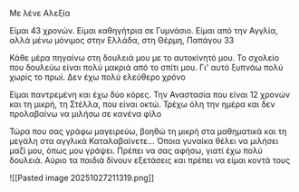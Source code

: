 Με λένε Αλεξία

Είμαι 43 χρονών. Είμαι καθηγήτρια σε Γυμνάσιο. Είμαι από την Αγγλία, αλλά μένω μόνιμος στην Ελλάδα, στη Θέρμη, Παπάγου 33

Κάθε μέρα πηγαίνω στη δουλειά μου με το αυτοκίνητό μου. Το σχολείο που δουλεύω είναι πολύ μακριά από το σπίτι μου. Γι' αυτό ξυπνάω πολύ χωρίς το πρωί. Δεν έχω πολύ ελεύθερο χρόνο

Είμαι παντρεμένη και έχω δύο κόρες. Την Αναστασία που είναι 12 χρονών και τη μικρή, τη Στέλλα, που είναι οκτώ. Τρέχω όλη την ημέρα και δεν προλαβαίνω να μιλήσω σε κανένα φίλο

Τώρα που σας γράφω μαγειρεύω, βοηθώ τη μικρή στα μαθηματικά και τη μεγάλη στα αγγλικά Καταλαβαίνετε... Όποια γυναίκα θέλει να μιλήσει μαζί μου, όπως μου γράψει. Πρέπει να σας αφήσω, γιατί έχω πολύ δουλειά. Αύριο τα παιδιά δίνουν εξετάσεις και πρέπει να είμαι κοντά τους

![[Pasted image 20251027211319.png]]